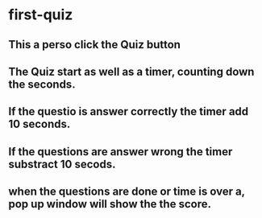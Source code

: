 # first-quiz
## This a perso click the Quiz button
## The Quiz start as well as a timer, counting down the seconds.
## If the questio is answer correctly the timer add 10 seconds.
## If the questions are answer wrong the timer substract 10 secods.
## when the questions are done or time is over a, pop up window will show the the score.
